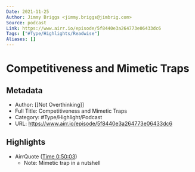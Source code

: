 ```yaml
---
Date: 2021-11-25
Author: Jimmy Briggs <jimmy.briggs@jimbrig.com>
Source: podcast
Link: https://www.airr.io/episode/5f8440e3a264773e06433dc6
Tags: ["#Type/Highlights/Readwise"]
Aliases: []
---
```

# Competitiveness and Mimetic Traps

## Metadata
- Author: [[Not Overthinking]]
- Full Title: Competitiveness and Mimetic Traps
- Category: #Type/Highlight/Podcast
- URL: https://www.airr.io/episode/5f8440e3a264773e06433dc6

## Highlights
- AirrQuote ([Time 0:50:03](https://www.airr.io/quote/5fc5322cbb807d45f730a57a))
    - Note: Mimetic trap in a nutshell
